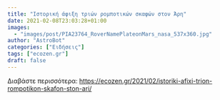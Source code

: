 ```yaml
---
title: "Ιστορική άφιξη τριών ρομποτικών σκαφών στον Άρη"
date: 2021-02-08T23:03:28+01:00
images:
  - "images/post/PIA23764_RoverNamePlateonMars_nasa_537x360.jpg"
author: "AstroBot"
categories: ["Ειδήσεις"]
tags: ["ecozen.gr"]
draft: false
---
```




Διαβάστε περισσότερα: https://ecozen.gr/2021/02/istoriki-afixi-trion-rompotikon-skafon-ston-ari/
